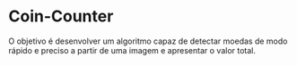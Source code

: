 # Coin-Counter
  O objetivo é desenvolver um algoritmo capaz de detectar moedas de modo rápido e preciso a partir de uma imagem e apresentar o valor total.

